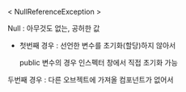 < NullReferenceException >

Null : 아무것도 없는, 공허한 값

- 첫번째 경우 : 선언한 변수를 초기화(할당)하지 않아서
    
    public 변수의 경우 인스펙터 창에서 직접 초기화 가능
    

두번째 경우 : 다른 오브젝트에 가져올 컴포넌트가 없어서